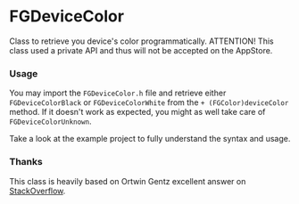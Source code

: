 FGDeviceColor
=============

Class to retrieve you device's color programmatically. ATTENTION! This class used a private API and thus will not be accepted on the AppStore.

### Usage
You may import the `FGDeviceColor.h` file and retrieve either `FGDeviceColorBlack` or `FGDeviceColorWhite` from the `+ (FGColor)deviceColor` method. If it doesn't work as expected, you might as well take care of `FGDeviceColorUnknown`.

Take a look at the example project to fully understand the syntax and usage.

### Thanks
This class is heavily based on Ortwin Gentz excellent answer on [StackOverflow](http://stackoverflow.com/questions/8463212/detecting-color-of-iphone-ipad-ipod-touch/19325796#19325796).
